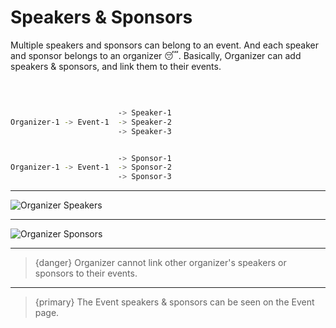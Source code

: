 # Speakers & Sponsors

Multiple speakers and sponsors can belong to an event. And each speaker and sponsor belongs to an organizer 😴. Basically, Organizer can add speakers & sponsors, and link them to their events.  

<br>

```bash

                        -> Speaker-1
Organizer-1 -> Event-1  -> Speaker-2
                        -> Speaker-3


                        -> Sponsor-1
Organizer-1 -> Event-1  -> Sponsor-2
                        -> Sponsor-3


```

---

![Organizer Speakers](/images/14-speakers.webp "Organizer Speakers")

---

![Organizer Sponsors](/images/15-sponsors.webp "Organizer Sponsors")

---

>{danger} Organizer cannot link other organizer's speakers or sponsors to their events.

---

>{primary} The Event speakers & sponsors can be seen on the Event page.